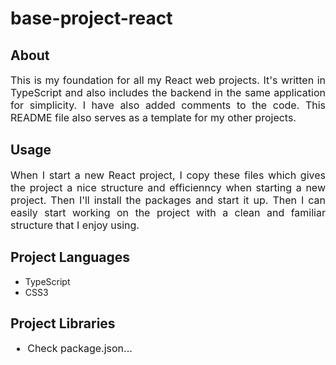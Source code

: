 <h1>base-project-react</h1>
<h2>About</h2>
<p style='font-size: 16px; text-align: justify; text-justify: inter-word;'>
  This is my foundation for all my React web projects. It's written in TypeScript
  and also includes the backend in the same application for simplicity. I have
  also added comments to the code.
  This README file also serves as a template for my other projects.
</p>
<h2>Usage</h2>
<p style='font-size: 16px; text-align: justify; text-justify: inter-word;'>
  When I start a new React project, I copy these files which gives the project a nice
  structure and efficienncy when starting a new project. Then I'll install the packages
  and start it up. Then I can easily start working on the project with a clean and
  familiar structure that I enjoy using.
</p>
<h2>Project Languages</h2>
<ul style='font-size 16px;'>
  <li>TypeScript</li>
  <li>CSS3</li>
</ul>
<h2>Project Libraries</h2>
<ul style='font-size: 16px;'>
  <li>Check package.json...</li>
</ul>
